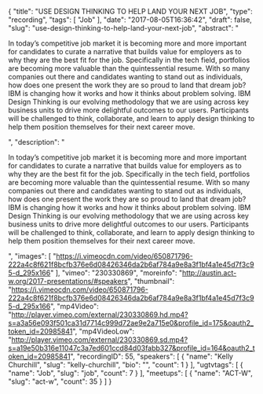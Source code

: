 {
  "title": "USE DESIGN THINKING TO HELP LAND YOUR NEXT JOB",
  "type": "recording",
  "tags": [
    "Job"
  ],
  "date": "2017-08-05T16:36:42",
  "draft": false,
  "slug": "use-design-thinking-to-help-land-your-next-job",
  "abstract": "<p>In today’s competitive job market it is becoming more and more important for candidates to curate a narrative that builds value for employers as to why they are the best fit for the job. Specifically in the tech field, portfolios are becoming more valuable than the quintessential resume. With so many companies out there and candidates wanting to stand out as individuals, how does one present the work they are so proud to land that dream job? IBM is changing how it works and how it thinks about problem solving. IBM Design Thinking is our evolving methodology that we are using across key business units to drive more delightful outcomes to our users. Participants will be challenged to think, collaborate, and learn to apply design thinking to help them position themselves for their next career move.</p>",
  "description": "<p>In today’s competitive job market it is becoming more and more important for candidates to curate a narrative that builds value for employers as to why they are the best fit for the job. Specifically in the tech field, portfolios are becoming more valuable than the quintessential resume. With so many companies out there and candidates wanting to stand out as individuals, how does one present the work they are so proud to land that dream job? IBM is changing how it works and how it thinks about problem solving. IBM Design Thinking is our evolving methodology that we are using across key business units to drive more delightful outcomes to our users. Participants will be challenged to think, collaborate, and learn to apply design thinking to help them position themselves for their next career move.</p>",
  "images": [
    "https://i.vimeocdn.com/video/650871796-222a4c8f621f8bcfb376e6d08426346da2b6af784a9e8a3f1bf4a1e45d7f3c95-d_295x166"
  ],
  "vimeo": "230330869",
  "moreinfo": "http://austin.act-w.org/2017-presentations/#speakers",
  "thumbnail": "https://i.vimeocdn.com/video/650871796-222a4c8f621f8bcfb376e6d08426346da2b6af784a9e8a3f1bf4a1e45d7f3c95-d_295x166",
  "mp4Video": "http://player.vimeo.com/external/230330869.hd.mp4?s=a3a56e093f501ca31d7714c999d72ae9e2a715e0&profile_id=175&oauth2_token_id=20985841",
  "mp4VideoLow": "http://player.vimeo.com/external/230330869.sd.mp4?s=a19e50b316e11047c3a7ed601ccd84d03fabb327&profile_id=164&oauth2_token_id=20985841",
  "recordingID": 55,
  "speakers": [
    {
      "name": "Kelly Churchill",
      "slug": "kelly-churchill",
      "bio": "",
      "count": 1
    }
  ],
  "ugtvtags": [
    {
      "name": "Job",
      "slug": "job",
      "count": 7
    }
  ],
  "meetups": [
    {
      "name": "ACT-W",
      "slug": "act-w",
      "count": 35
    }
  ]
}